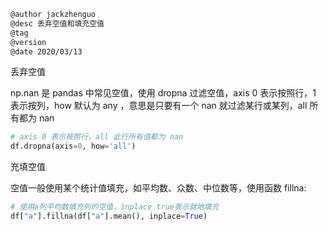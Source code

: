 
```markdown
@author jackzhenguo
@desc 丢弃空值和填充空值
@tag
@version 
@date 2020/03/13
```

丢弃空值

np.nan 是 pandas 中常见空值，使用 dropna 过滤空值，axis 0 表示按照行，1 表示按列，how 默认为 any ，意思是只要有一个 nan 就过滤某行或某列，all 所有都为 nan

```python
# axis 0 表示按照行，all 此行所有值都为 nan
df.dropna(axis=0, how='all')
```

充填空值

空值一般使用某个统计值填充，如平均数、众数、中位数等，使用函数 fillna:

```python
# 使用a列平均数填充列的空值，inplace true表示就地填充
df["a"].fillna(df["a"].mean(), inplace=True)
```

